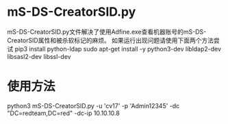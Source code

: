 # mS-DS-CreatorSID.py
mS-DS-CreatorSID.py文件解决了使用Adfine.exe查看机器账号的mS-DS-CreatorSID属性和被杀软标记的麻烦。
如果运行出现问题请使用下面两个方法尝试
pip3 install python-ldap
sudo apt-get install -y python3-dev libldap2-dev libsasl2-dev libssl-dev  
# 使用方法
python3 mS-DS-CreatorSID.py -u 'cv17' -p 'Admin12345' -dc "DC=redteam,DC=red" -dc-ip 10.10.10.8
